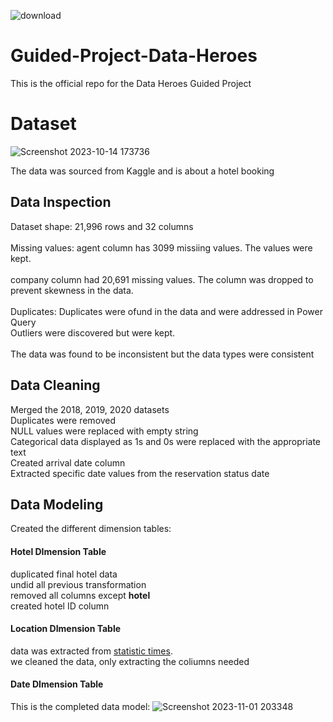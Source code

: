 
![download](https://github.com/Datafyde/Guided-Project-Data-Heroes/assets/135570337/aff0b01a-e03e-482f-a9f6-2ff267ad2d2e)

# Guided-Project-Data-Heroes
This is the official repo for the Data Heroes Guided Project

# Dataset

![Screenshot 2023-10-14 173736](https://github.com/Datafyde/Guided-Project-Data-Heroes/assets/135570337/96693b40-07f5-43fe-9372-c5ffd95925dc)

The data was sourced from Kaggle and is about a hotel booking

## Data Inspection
Dataset shape: 21,996 rows and 32 columns <br>						
Missing values:	agent column has 3099	missiing values. The values were kept.	<br>	
	              company column had 20,691	missing values. The column was dropped to prevent skewness in the data.<br>			
Duplicates: Duplicates were ofund in the data and were addressed in Power Query	<br>
Outliers were discovered but were kept.	<br>	
The data was found to be inconsistent but the data types were consistent

## Data Cleaning
Merged the 2018, 2019, 2020 datasets<br>
Duplicates were removed <br>
NULL values were replaced with empty string<br>
Categorical data displayed as 1s and 0s were replaced with the appropriate text<br>
Created arrival date column <br>
Extracted specific date values from the reservation status date <br>

## Data Modeling
Created the different dimension tables:

#### Hotel DImension Table
duplicated final hotel data <br>
undid all previous transformation <br>
removed all columns except **hotel** <br>
created hotel ID column <br>

#### Location DImension Table
data was extracted from [statistic times](https://statisticstimes.com/geography/countries-by-continents.php). <br>
we cleaned the data, only  extracting the coliumns needed

#### Date DImension Table




This is the completed data model:
![Screenshot 2023-11-01 203348](https://github.com/Datafyde/Guided-Project-Data-Heroes/assets/135570337/095f77f6-5994-4905-bc1d-6b33fced0be3)


					

